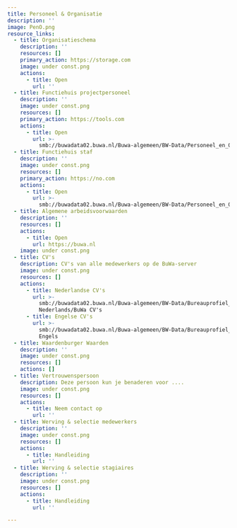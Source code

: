 ```yaml
---
title: Personeel & Organisatie
description: ''
image: PenO.png
resource_links:
  - title: Organisatieschema
    description: ''
    resources: []
    primary_action: https://storage.com
    image: under const.png
    actions:
      - title: Open
        url: ''
  - title: Functiehuis projectpersoneel
    description: ''
    image: under const.png
    resources: []
    primary_action: https://tools.com
    actions:
      - title: Open
        url: >-
          smb://buwadata02.buwa.nl/Buwa-algemeen/BW-Data/Personeel_en_Organisatie_Ontwikkeling/Functiehuis/Projectpersoneel/Functiehuis-interactief-Projectpersoneel-v7.pdf
  - title: Functiehuis staf
    description: ''
    image: under const.png
    resources: []
    primary_action: https://no.com
    actions:
      - title: Open
        url: >-
          smb://buwadata02.buwa.nl/Buwa-algemeen/BW-Data/Personeel_en_Organisatie_Ontwikkeling/Functiehuis/Staf/Functiehuis-interactief-STAF_v4.pdf
  - title: Algemene arbeidsvoorwaarden
    description: ''
    resources: []
    actions:
      - title: Open
        url: https://buwa.nl
    image: under const.png
  - title: CV's
    description: CV's van alle medewerkers op de BuWa-server
    image: under const.png
    resources: []
    actions:
      - title: Nederlandse CV's
        url: >-
          smb://buwadata02.buwa.nl/Buwa-algemeen/BW-Data/Bureauprofiel_acquisitieteksten_CVs/CV's
          Nederlands/BuWa CV's
      - title: Engelse CV's
        url: >-
          smb://buwadata02.buwa.nl/Buwa-algemeen/BW-Data/Bureauprofiel_acquisitieteksten_CVs/CV's
          Engels
  - title: Waardenburger Waarden
    description: ''
    image: under const.png
    resources: []
    actions: []
  - title: Vertrouwenspersoon
    description: Deze persoon kun je benaderen voor ....
    image: under const.png
    resources: []
    actions:
      - title: Neem contact op
        url: ''
  - title: Werving & selectie medewerkers
    description: ''
    image: under const.png
    resources: []
    actions:
      - title: Handleiding
        url: ''
  - title: Werving & selectie stagiaires
    description: ''
    image: under const.png
    resources: []
    actions:
      - title: Handleiding
        url: ''

---
```




























